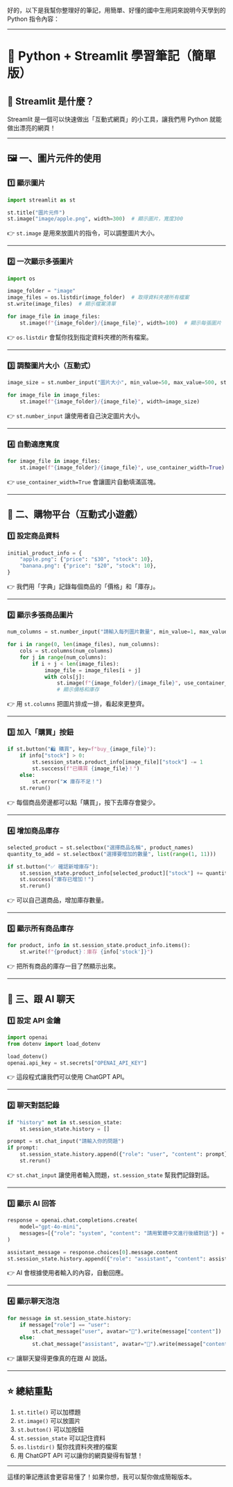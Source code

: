 好的，以下是我幫你整理好的筆記，用簡單、好懂的國中生用詞來說明今天學到的 Python 指令內容：

---

# 🎯 Python + Streamlit 學習筆記（簡單版）

## 📌 Streamlit 是什麼？

Streamlit 是一個可以快速做出「互動式網頁」的小工具，讓我們用 Python 就能做出漂亮的網頁！

---

## 🖼️ 一、圖片元件的使用

### 1️⃣ 顯示圖片

```python
import streamlit as st

st.title("圖片元件")
st.image("image/apple.png", width=300)  # 顯示圖片，寬度300
```

👉 `st.image` 是用來放圖片的指令，可以調整圖片大小。

---

### 2️⃣ 一次顯示多張圖片

```python
import os

image_folder = "image"
image_files = os.listdir(image_folder)  # 取得資料夾裡所有檔案
st.write(image_files)  # 顯示檔案清單

for image_file in image_files:
    st.image(f"{image_folder}/{image_file}", width=100)  # 顯示每張圖片
```

👉 `os.listdir` 會幫你找到指定資料夾裡的所有檔案。

---

### 3️⃣ 調整圖片大小（互動式）

```python
image_size = st.number_input("圖片大小", min_value=50, max_value=500, step=50, value=100)

for image_file in image_files:
    st.image(f"{image_folder}/{image_file}", width=image_size)
```

👉 `st.number_input` 讓使用者自己決定圖片大小。

---

### 4️⃣ 自動適應寬度

```python
for image_file in image_files:
    st.image(f"{image_folder}/{image_file}", use_container_width=True)
```

👉 `use_container_width=True` 會讓圖片自動填滿區塊。

---

## 🛒 二、購物平台（互動式小遊戲）

### 1️⃣ 設定商品資料

```python
initial_product_info = {
    "apple.png": {"price": "$30", "stock": 10},
    "banana.png": {"price": "$20", "stock": 10},
}
```

👉 我們用「字典」記錄每個商品的「價格」和「庫存」。

---

### 2️⃣ 顯示多張商品圖片

```python
num_columns = st.number_input("請輸入每列圖片數量", min_value=1, max_value=5, value=3)

for i in range(0, len(image_files), num_columns):
    cols = st.columns(num_columns)
    for j in range(num_columns):
        if i + j < len(image_files):
            image_file = image_files[i + j]
            with cols[j]:
                st.image(f"{image_folder}/{image_file}", use_container_width=True)
                # 顯示價格和庫存
```

👉 用 `st.columns` 把圖片排成一排，看起來更整齊。

---

### 3️⃣ 加入「購買」按鈕

```python
if st.button("🛍️ 購買", key=f"buy_{image_file}"):
    if info["stock"] > 0:
        st.session_state.product_info[image_file]["stock"] -= 1
        st.success(f"已購買 {image_file}！")
    else:
        st.error("❌ 庫存不足！")
    st.rerun()
```

👉 每個商品旁邊都可以點「購買」，按下去庫存會變少。

---

### 4️⃣ 增加商品庫存

```python
selected_product = st.selectbox("選擇商品名稱", product_names)
quantity_to_add = st.selectbox("選擇要增加的數量", list(range(1, 11)))

if st.button("✅ 確認新增庫存"):
    st.session_state.product_info[selected_product]["stock"] += quantity_to_add
    st.success("庫存已增加！")
    st.rerun()
```

👉 可以自己選商品，增加庫存數量。

---

### 5️⃣ 顯示所有商品庫存

```python
for product, info in st.session_state.product_info.items():
    st.write(f"{product}：庫存 {info['stock']}")
```

👉 把所有商品的庫存一目了然顯示出來。

---

## 🤖 三、跟 AI 聊天

### 1️⃣ 設定 API 金鑰

```python
import openai
from dotenv import load_dotenv

load_dotenv()
openai.api_key = st.secrets["OPENAI_API_KEY"]
```

👉 這段程式讓我們可以使用 ChatGPT API。

---

### 2️⃣ 聊天對話記錄

```python
if "history" not in st.session_state:
    st.session_state.history = []

prompt = st.chat_input("請輸入你的問題")
if prompt:
    st.session_state.history.append({"role": "user", "content": prompt})
    st.rerun()
```

👉 `st.chat_input` 讓使用者輸入問題，`st.session_state` 幫我們記錄對話。

---

### 3️⃣ 顯示 AI 回答

```python
response = openai.chat.completions.create(
    model="gpt-4o-mini",
    messages=[{"role": "system", "content": "請用繁體中文進行後續對話"}] + st.session_state.history,
)

assistant_message = response.choices[0].message.content
st.session_state.history.append({"role": "assistant", "content": assistant_message})
```

👉 AI 會根據使用者輸入的內容，自動回應。

---

### 4️⃣ 顯示聊天泡泡

```python
for message in st.session_state.history:
    if message["role"] == "user":
        st.chat_message("user", avatar="👤").write(message["content"])
    else:
        st.chat_message("assistant", avatar="🤖").write(message["content"])
```

👉 讓聊天變得更像真的在跟 AI 說話。

---

## ⭐ 總結重點

1. `st.title()` 可以加標題
2. `st.image()` 可以放圖片
3. `st.button()` 可以加按鈕
4. `st.session_state` 可以記住資料
5. `os.listdir()` 幫你找資料夾裡的檔案
6. 用 ChatGPT API 可以讓你的網頁變得有智慧！

---

這樣的筆記應該會更容易懂了！如果你想，我可以幫你做成簡報版本。
